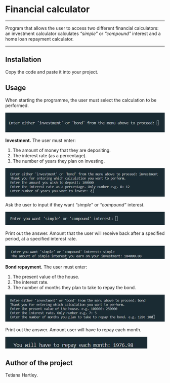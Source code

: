 # Financial calculator

___

Program that allows the user to access two different financial calculators: an investment calculator calculates _“simple”_ or _“compound”_ interest and a home loan repayment calculator.
___

## Installation

Copy the code and paste it into your project.

## Usage

When starting the programme, the user must select the calculation to be performed.

![The user selects the calculation.](img/calculation_choice.jpg)

**Investment.** The user must enter:
1. The amount of money that they are depositing.
2. The interest rate (as a percentage).
3. The number of years they plan on investing.

![The user enters the data required for the calculation.](img/investment_calculation_data.jpg)

Ask the user to input if they want _“simple”_ or _“compound”_ interest.

![The user enters the interest 'simple' or 'compound'](img/interest.jpg)

Print out the answer. Amount that the user will receive back after a specified period, at a specified interest rate.

![Print the result of the interest calculation.](img/investment_result_print.jpg)

**Bond repayment.** The user must enter:

1. The present value of the house.
2. The interest rate.
3. The number of months they plan to take to repay the bond.

![The user enters data to calculate the bond.](img/bond_calculation_data.jpg)

Print out the answer. Amount user will have to repay each month.

![Print the result of the bond calculation.](img/bond_result_print.jpg)

## Author of the project

Tetiana Hartley.